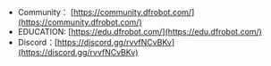 - Community： [https://community.dfrobot.com/](https://community.dfrobot.com/)
- EDUCATION: [https://edu.dfrobot.com/](https://edu.dfrobot.com/)
- Discord：[https://discord.gg/rvvfNCvBKv](https://discord.gg/rvvfNCvBKv)

